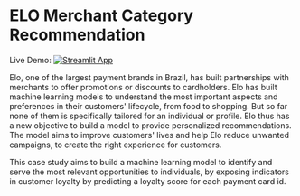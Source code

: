 # ELO Merchant Category Recommendation

Live Demo: [![Streamlit App](https://static.streamlit.io/badges/streamlit_badge_black_white.svg)](https://share.streamlit.io/shekhartz/elo-app)

Elo, one of the largest payment brands in Brazil, has built partnerships with merchants to offer promotions or discounts to cardholders. Elo has built machine learning models to understand the most important aspects and preferences in their customers' lifecycle, from food to shopping. But so far none of them is specifically tailored for an individual or profile. Elo thus has a new objective to build a model to provide personalized recommendations. The model aims to improve customers' lives and help Elo reduce unwanted campaigns, to create the right experience for customers.

This case study aims to build a machine learning model to identify and serve the most relevant opportunities to individuals, by exposing indicators in customer loyalty by predicting a loyalty score for each payment card id.
